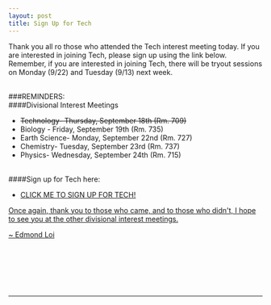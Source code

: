 ```yaml
---
layout: post
title: Sign Up for Tech
---
```



Thank you all ro those who attended the Tech interest meeting today. If you are interested in joining Tech, please sign up using the link below. Remember, if you are interested in joining Tech, there will be tryout sessions on Monday (9/22) and Tuesday (9/13) next week.
<br><br>

###REMINDERS:
<br>
####Divisional Interest Meetings

- <del>Technology- Thursday, September 18th (Rm. 709)</del>
- Biology - Friday, September 19th (Rm. 735)
- Earth Science- Monday, September 22nd (Rm. 727)
- Chemistry- Tuesday, September 23rd (Rm. 737)
- Physics- Wednesday, September 24th (Rm. 715)

<br>
####Sign up for Tech here:

- <a href="http://stuyscioly.github.io/TechSignup" target=_blank> CLICK ME TO SIGN UP FOR TECH!

Once again, thank you to those who came, and to those who didn't, I hope to see you at the other divisional interest meetings.

~ Edmond Loi

<br>
<br>
<br>
<br>
<br>
<hr>
<br>
<br>
<br>
<br>
<br>
